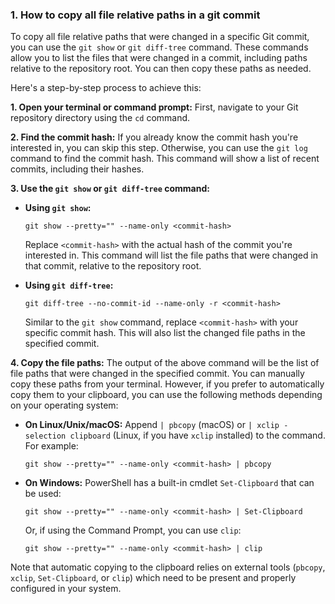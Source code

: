 ### 1. How to copy all file relative paths in a git commit

To copy all file relative paths that were changed in a specific Git commit, you can use the `git show` or `git diff-tree` command. These commands allow you to list the files that were changed in a commit, including paths relative to the repository root. You can then copy these paths as needed.

Here's a step-by-step process to achieve this:

**1. Open your terminal or command prompt:**
First, navigate to your Git repository directory using the `cd` command.

**2. Find the commit hash:**
If you already know the commit hash you're interested in, you can skip this step. Otherwise, you can use the `git log` command to find the commit hash. This command will show a list of recent commits, including their hashes.

**3. Use the `git show` or `git diff-tree` command:**

- **Using `git show`:**
  ```
  git show --pretty="" --name-only <commit-hash>
  ```
  Replace `<commit-hash>` with the actual hash of the commit you're interested in. This command will list the file paths that were changed in that commit, relative to the repository root.

- **Using `git diff-tree`:**
  ```
  git diff-tree --no-commit-id --name-only -r <commit-hash>
  ```
  Similar to the `git show` command, replace `<commit-hash>` with your specific commit hash. This will also list the changed file paths in the specified commit.

**4. Copy the file paths:**
The output of the above command will be the list of file paths that were changed in the specified commit. You can manually copy these paths from your terminal. However, if you prefer to automatically copy them to your clipboard, you can use the following methods depending on your operating system:

- **On Linux/Unix/macOS:**
  Append `| pbcopy` (macOS) or `| xclip -selection clipboard` (Linux, if you have `xclip` installed) to the command. For example:
  ```
  git show --pretty="" --name-only <commit-hash> | pbcopy
  ```

- **On Windows:**
  PowerShell has a built-in cmdlet `Set-Clipboard` that can be used:
  ```
  git show --pretty="" --name-only <commit-hash> | Set-Clipboard
  ```
  Or, if using the Command Prompt, you can use `clip`:
  ```
  git show --pretty="" --name-only <commit-hash> | clip
  ```

Note that automatic copying to the clipboard relies on external tools (`pbcopy`, `xclip`, `Set-Clipboard`, or `clip`) which need to be present and properly configured in your system.